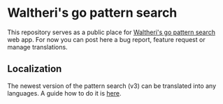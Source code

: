 # Waltheri's go pattern search

This repository serves as a public place for [Waltheri's go pattern search](http://ps.waltheri.net) web app. For now you can post here a bug report, feature request or manage translations.

## Localization

The newest version of the pattern search (v3) can be translated into any languages. A guide how to do it is [here](https://github.com/waltheri/go-pattern-search/tree/master/i18n).
